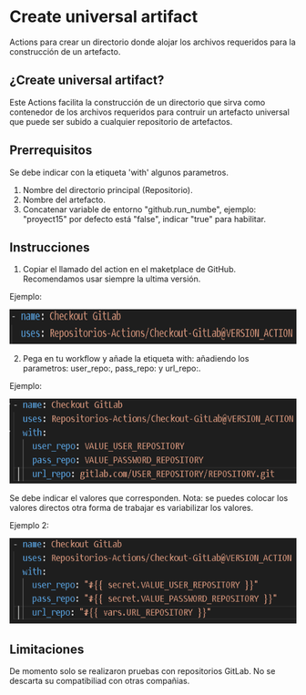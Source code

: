 # Create universal artifact

Actions para crear un directorio donde alojar los archivos requeridos para la construcción de un artefacto.

## ¿Create universal artifact?

Este Actions facilita la construcción de un directorio que sirva como contenedor de los archivos requeridos para contruir un artefacto universal que puede ser subido a cualquier repositorio de artefactos.

## Prerrequisitos

Se debe indicar con la etiqueta 'with' algunos parametros.

1. Nombre del directorio principal (Repositorio).
2. Nombre del artefacto.
3. Concatenar variable de entorno "github.run_numbe", ejemplo: "proyect15" por defecto está "false", indicar "true" para habilitar.

## Instrucciones

1. Copiar el llamado del action en el maketplace de GitHub. Recomendamos usar siempre la ultima versión.

Ejemplo:

<p align="center">
  <img width="671" height="61" alt="action" src="public/img/action.PNG">
</p>

2. Pega en tu workflow y añade la etiqueta with: añadiendo los parametros: user_repo:, pass_repo: y  url_repo:.

Ejemplo:

<p align="center">
  <img width="667" height="149" alt="action_with" src="public/img/action_with.PNG">
</p>

Se debe indicar el valores que corresponden. Nota: se puedes colocar los valores directos otra forma de trabajar es variabilizar los valores.

Ejemplo 2:

<p align="center">
  <img width="654" height="150" alt="action_with_variables" src="public/img/action_with_variables.PNG">
</p>

## Limitaciones

De momento solo se realizaron pruebas con repositorios GitLab. No se descarta su compatibiliad con otras compañias.
